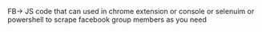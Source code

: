 FB-> JS code that can used in chrome extension or console or selenuim or powershell to scrape facebook group members as you need
